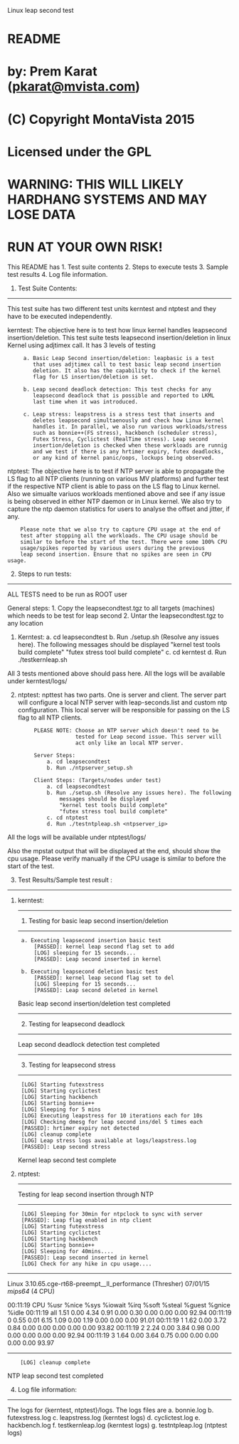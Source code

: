 Linux leap second test
 # README 
 #              by: Prem Karat (pkarat@mvista.com)
 #              (C) Copyright MontaVista 2015
 #              Licensed under the GPL
 #
 # WARNING: THIS WILL LIKELY HARDHANG SYSTEMS AND MAY LOSE DATA
 # RUN AT YOUR OWN RISK!

This README has
    1. Test suite contents
    2. Steps to execute tests
    3. Sample test results
    4. Log file information.


1. Test Suite Contents:
-----------------------

This test suite has two different test units kerntest and ntptest and they
have to be executed independently.

kerntest:
         The objective here is to test how linux kernel handles leapsecond
         insertion/deletion.
         This test suite tests leapsecond insertion/deletion in linux 
         Kernel using adjtimex call. It has 3 levels of testing

         a. Basic Leap Second insertion/deletion: leapbasic is a test
            that uses adjtimex call to test basic leap second insertion
            deletion. It also has the capability to check if the kernel
            flag for LS insertion/deletion is set.

         b. Leap second deadlock detection: This test checks for any
            leapsecond deadlock that is possible and reported to LKML
            last time when it was introduced.

         c. Leap stress: leapstress is a stress test that inserts and
            deletes leapsecond simultaenously and check how Linux kernel
            handles it. In parallel, we also run various workloads/stress
            such as bonnie++(FS stress), hackbench (scheduler stress),
            Futex Stress, Cyclictest (RealTime stress). Leap second
            insertion/deletion is checked when these workloads are runnig
            and we test if there is any hrtimer expiry, futex deadlocks,
            or any kind of kernel panic/oops, lockups being observed.

ntptest:
        The objective here is to test if NTP server is able to propagate
        the LS flag to all NTP clients (running on various MV platforms)
        and further test if the respective NTP client is able to pass on 
        the LS flag to Linux kernel.
        Also we simualte variuos workloads mentioned above and see if any
        issue is being observed in either NTP daemon or in Linux kernel.
        We also try to capture the ntp daemon statistics for users to 
        analyse the offset and jitter, if any.

        Please note that we also try to capture CPU usage at the end of
        test after stopping all the workloads. The CPU usage should be
        similar to before the start of the test. There were some 100% CPU
        usage/spikes reported by various users during the previous
        leap second insertion. Ensure that no spikes are seen in CPU usage.

2. Steps to run tests:
----------------------

ALL TESTS need to be run as ROOT user

General steps:
            1. Copy the leapsecondtest.tgz to all targets (machines)
               which needs to be test for leap second
            2. Untar the leapsecondtest.tgz to any location

1. Kerntest:
            a. cd leapsecondtest
            b. Run ./setup.sh (Resolve any issues here). The following
               messages should be displayed
               "kernel test tools build complete" 
               "futex stress tool build complete"
            c. cd kerntest
            d. Run ./testkernleap.sh 

All 3 tests mentioned above should pass here. All the logs will be
available under kerntest/logs/

2. ntptest: 
            npttest has two parts. One is server and client. The server
            part will configure a local NTP server with leap-seconds.list
            and custom ntp configuration. This local server will be
            responsible for passing on the LS flag to all NTP clients.

            PLEASE NOTE: Choose an NTP server which doesn't need to be
                         tested for Leap second issue. This server will
                         act only like an local NTP server.

            Server Steps:
                a. cd leapsecondtest
                b. Run ./ntpserver_setup.sh

            Client Steps: (Targets/nodes under test)
                a. cd leapsecondtest
                b. Run ./setup.sh (Resolve any issues here). The following
                    messages should be displayed
                    "kernel test tools build complete" 
                    "futex stress tool build complete"
                c. cd ntptest
                d. Run ./testntpleap.sh <ntpserver_ip>

All the logs will be available under ntptest/logs/

Also the mpstat output that will be displayed at the end, should show
the cpu usage. Please verify manually if the CPU usage is similar to before the start of the test.


3. Test Results/Sample test result :
------------------------------------
1. kerntest:
    ***************************************************
    1. Testing for basic leap second insertion/deletion
    ***************************************************
        a. Executing leapsecond insertion basic test
            [PASSED]: kernel leap second flag set to add
            [LOG] sleeping for 15 seconds...
            [PASSED]: Leap second inserted in kernel

        b. Executing leapsecond deletion basic test
            [PASSED]: kernel leap second flag set to del
            [LOG] Sleeping for 15 seconds...
            [PASSED]: Leap second deleted in kernel
    Basic leap second insertion/deletion test completed

    ***************************************************
    2. Testing for leapsecond deadlock
    ***************************************************
    Leap second deadlock detection test completed

    ***************************************************
    3. Testing for leapsecond stress
    ***************************************************
        [LOG] Starting futexstress
        [LOG] Starting cyclictest
        [LOG] Starting hackbench
        [LOG] Starting bonnie++
        [LOG] Sleeping for 5 mins
        [LOG] Executing leapstress for 10 iterations each for 10s
        [LOG] Checking dmesg for leap second ins/del 5 times each
        [PASSED]: hrtimer expiry not detected
        [LOG] cleanup complete
        [LOG] Leap stress logs available at logs/leapstress.log
        [PASSED]: Leap second stress

    Kernel leap second test complete

2. ntptest:
    ***************************************************
    Testing for leap second insertion through NTP
    ***************************************************
        [LOG] Sleeping for 30min for ntpclock to sync with server
        [PASSED]: Leap flag enabled in ntp client
        [LOG] Starting futexstress
        [LOG] Starting cyclictest
        [LOG] Starting hackbench
        [LOG] Starting bonnie++
        [LOG] Sleeping for 40mins....
        [PASSED]: Leap second inserted in kernel
        [LOG] Check for any hike in cpu usage....

*************************************************************************************************
Linux 3.10.65.cge-rt68-preempt__ll_performance (Thresher)   07/01/15    _mips64_    (4 CPU)

00:11:19     CPU    %usr   %nice    %sys %iowait    %irq   %soft  %steal  %guest  %gnice   %idle
00:11:19     all    1.51    0.00    4.34    0.91    0.00    0.30    0.00    0.00    0.00   92.94
00:11:19       0    0.55    0.01    6.15    1.09    0.00    1.19    0.00    0.00    0.00   91.01
00:11:19       1    1.62    0.00    3.72    0.84    0.00    0.00    0.00    0.00    0.00   93.82
00:11:19       2    2.24    0.00    3.84    0.98    0.00    0.00    0.00    0.00    0.00   92.94
00:11:19       3    1.64    0.00    3.64    0.75    0.00    0.00    0.00    0.00    0.00   93.97
*************************************************************************************************
        [LOG] cleanup complete

NTP leap second test completed


4. Log file information:
------------------------
The logs for {kerntest, ntptest}/logs. The logs files are
        a. bonnie.log 
        b. futexstress.log
        c. leapstress.log (kerntest logs)
        d. cyclictest.log
        e. hackbench.log
        f. testkernleap.log (kerntest logs)
        g. testntpleap.log (ntptest logs)
